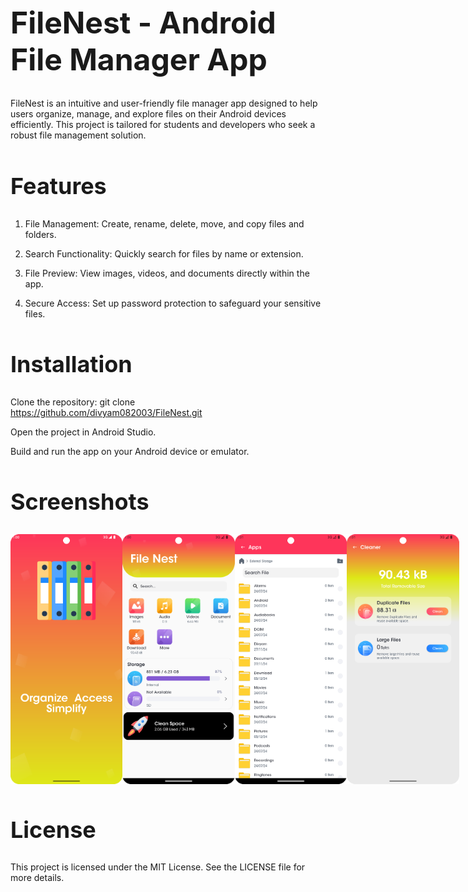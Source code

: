 <h1 style="font-size:48px;">FileNest - Android File Manager App</h1>

FileNest is an intuitive and user-friendly file manager app designed to help users organize, manage, and explore files on their Android devices efficiently. This project is tailored for students and developers who seek a robust file management solution.

<h2 style="font-size:36px;">Features</h2>

1. File Management: Create, rename, delete, move, and copy files and folders.

2. Search Functionality: Quickly search for files by name or extension.

3. File Preview: View images, videos, and documents directly within the app.

4. Secure Access: Set up password protection to safeguard your sensitive files.

<h2 style="font-size:36px;">Installation</h2>

Clone the repository: git clone https://github.com/divyam082003/FileNest.git

Open the project in Android Studio.

Build and run the app on your Android device or emulator.

<h2 style="font-size:36px;">Screenshots</h2>

<div style="display: flex; justify-content: space-around; align-items: center;">
  <img src="FileNestScreenShot/splashScreen.png" alt="Home Screen" width="200px" height="400px">
  <img src="FileNestScreenShot/homeScreen.png" alt="File Explorer" width="200px" height="400px">
  <img src="FileNestScreenShot/internalStorage.png" alt="File Sharing" width="200px" height="400px">
  <img src="FileNestScreenShot/cleanerScreen.png" alt="File Sharing" width="200px" height="400px">
</div>


<h2 style="font-size:36px;">License</h2>

This project is licensed under the MIT License. See the LICENSE file for more details.


